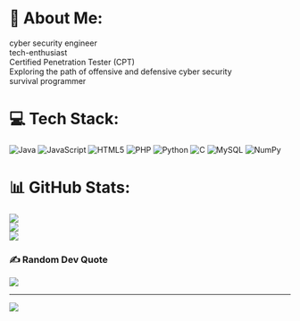 # 💫 About Me:
cyber security engineer<br>tech-enthusiast<br>Certified Penetration Tester (CPT)<br>Exploring the path of offensive and defensive cyber security<br>survival programmer 


# 💻 Tech Stack:
![Java](https://img.shields.io/badge/java-%23ED8B00.svg?style=plastic&logo=openjdk&logoColor=white) ![JavaScript](https://img.shields.io/badge/javascript-%23323330.svg?style=plastic&logo=javascript&logoColor=%23F7DF1E) ![HTML5](https://img.shields.io/badge/html5-%23E34F26.svg?style=plastic&logo=html5&logoColor=white) ![PHP](https://img.shields.io/badge/php-%23777BB4.svg?style=plastic&logo=php&logoColor=white) ![Python](https://img.shields.io/badge/python-3670A0?style=plastic&logo=python&logoColor=ffdd54) ![C](https://img.shields.io/badge/c-%2300599C.svg?style=plastic&logo=c&logoColor=white) ![MySQL](https://img.shields.io/badge/mysql-4479A1.svg?style=plastic&logo=mysql&logoColor=white) ![NumPy](https://img.shields.io/badge/numpy-%23013243.svg?style=plastic&logo=numpy&logoColor=white)
# 📊 GitHub Stats:
![](https://github-readme-stats.vercel.app/api?username=Alginmavarayil&theme=dark&hide_border=false&include_all_commits=true&count_private=false)<br/>
![](https://github-readme-streak-stats.herokuapp.com/?user=Alginmavarayil&theme=dark&hide_border=false)<br/>
![](https://github-readme-stats.vercel.app/api/top-langs/?username=Alginmavarayil&theme=dark&hide_border=false&include_all_commits=true&count_private=false&layout=compact)

### ✍️ Random Dev Quote
![](https://quotes-github-readme.vercel.app/api?type=horizontal&theme=radical)

---
[![](https://visitcount.itsvg.in/api?id=Alginmavarayil&icon=8&color=0)](https://visitcount.itsvg.in)

<!-- Proudly created with GPRM ( https://gprm.itsvg.in ) -->
